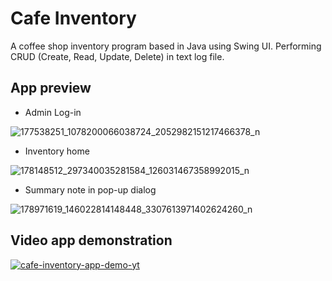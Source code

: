 # Cafe Inventory

A coffee shop inventory program based in Java using Swing UI. Performing CRUD (Create, Read, Update, Delete)  in text log file.

## App preview
- Admin Log-in

![177538251_1078200066038724_2052982151217466378_n](https://user-images.githubusercontent.com/72920953/159012360-9e683384-9055-4548-b53c-719f799b3472.png)

- Inventory home 

![178148512_297340035281584_126031467358992015_n](https://user-images.githubusercontent.com/72920953/159012358-1228df42-c2b5-4f01-b380-c7fd04f4e9af.png)

- Summary note in pop-up dialog 

![178971619_146022814148448_3307613971402624260_n](https://user-images.githubusercontent.com/72920953/159012353-bec90ad4-e5e2-428a-bde4-2d3233bf8396.png)


## Video app demonstration

[![cafe-inventory-app-demo-yt](https://img.youtube.com/vi/2lpKsGH513g/0.jpg)](https://www.youtube.com/watch?v=2lpKsGH513g) 
